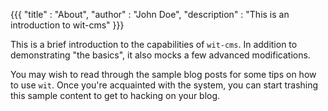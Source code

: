 {{{
"title"       : "About",
"author"      : "John Doe",
"description" : "This is an introduction to wit-cms"
}}}

This is a brief introduction to the capabilities of `wit-cms`. In addition to
demonstrating "the basics", it also mocks a few advanced modifications.

You may wish to read through the sample blog posts for some tips on how to use
`wit`. Once you're acquainted with the system, you can start trashing this
sample content to get to hacking on your blog.
